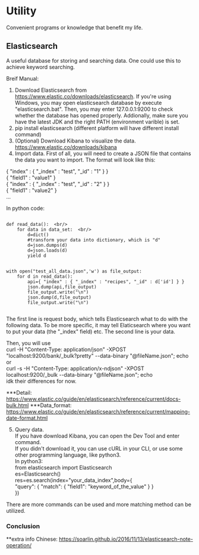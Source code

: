 # Utility
Convenient programs or knowledge that benefit my life.

## Elasticsearch
A useful database for storing and searching data. One could use this to achieve keyword searching.

Breif Manual:
1. Download Elasticsearch from https://www.elastic.co/downloads/elasticsearch.
 If you're using Windows, you may open elasticsearch database by execute "elasticsearch.bat". Then, you may enter 127.0.0.1:9200 to check whether the database has opened properly. Addionally, make sure you have the latest JDK and the right PATH (environment varible) is set.
2. pip install elasticsearch (different platform will have different install command)
3. (Optional) Download Kibana to visualize the data. https://www.elastic.co/downloads/kibana
4. Import data.
First of all, you will need to create a JSON file that contains the data you want to import. The format will look like this: 

{ "index" : { "_index" : "test", "_id" : "1" } }<br/>
{ "field1" : "value1" }<br/>
{ "index" : { "_index" : "test", "_id" : "2" } }<br/>
{ "field1" : "value2" }<br/>
...

In python code: <br/>
```
 
def read_data():  <br/>
    for data in data_set:  <br/>
        d=dict()  
        #transform your data into dictionary, which is "d"   
        d=json.dumps(d)  
        d=json.loads(d)  
        yield d   
    

with open("test_all_data.json",'w') as file_output:  
    for d in read_data():  
        api={ "index" : { "_index" : "recipes", "_id" : d['id'] } }  
        json.dump(api,file_output)  
        file_output.write("\n")  
        json.dump(d,file_output)  
        file_output.write("\n")  
        

```

The first line is request body, which tells Elasticsearch what to do with the following data. To be more specific, it may tell Elaticsearch where you want to put your data (the "_index" field) etc.
The second line is your data.

Then, you will use   
curl -H "Content-Type: application/json" -XPOST "localhost:9200/bank/_bulk?pretty" --data-binary "@fileName.json"; echo   
or  
curl -s -H "Content-Type: application/x-ndjson" -XPOST localhost:9200/_bulk --data-binary "@fileName.json"; echo   
idk their differences for now.   

***Detail: https://www.elastic.co/guide/en/elasticsearch/reference/current/docs-bulk.html
***Data_format: https://www.elastic.co/guide/en/elasticsearch/reference/current/mapping-date-format.html

5. Query data.  
If you have download Kibana, you can open the Dev Tool and enter command.  
If you didn't download it, you can use cURL in your CLI, or use some other programming language, like python3.  
In python3:  
from elasticsearch import Elasticsearch  
es=Elasticsearch()    
res=es.search(index="your_data_index",body={  
    "query": { "match": { "field1": "keyword_of_the_value" } }  
})  

There are more commands can be used and more matching method can be utilized.  
### Conclusion
**extra info
Chinese: https://soarlin.github.io/2016/11/13/elasticsearch-note-operation/
